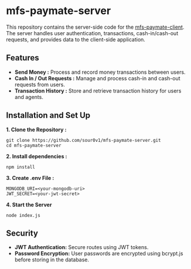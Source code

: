 # mfs-paymate-server
This repository contains the server-side code for the [mfs-paymate-client](https://github.com/sour0v1/mfs-paymate-client). The server handles user authentication, transactions, cash-in/cash-out requests,
and provides data to the client-side application.

## Features
- **Send Money :**  Process and record money transactions between users.
- **Cash In / Out Requests :** Manage and process cash-in and cash-out requests from users.
- **Transaction History :** Store and retrieve transaction history for users and agents.
## Installation and Set Up
**1. Clone the Repository :**
```
git clone https://github.com/sour0v1/mfs-paymate-server.git
cd mfs-paymate-server
```
**2. Install dependencies :**
```
npm install
```
**3. Create .env File :**
```
MONGODB_URI=<your-mongodb-uri>
JWT_SECRET=<your-jwt-secret>

```
**4. Start the Server**
```
node index.js
```
## Security
- **JWT Authentication:** Secure routes using JWT tokens.
- **Password Encryption:** User passwords are encrypted using bcrypt.js before storing in the database.
